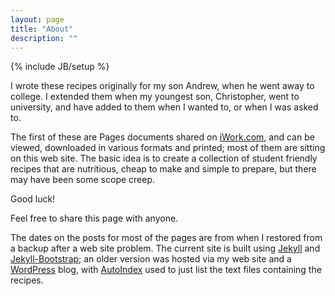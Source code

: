 ```yaml
---
layout: page
title: "About"
description: ""
---
```

{% include JB/setup %}

I wrote these recipes originally for my son Andrew, when he went away to college.  I extended them when my youngest son, Christopher, went to university, and have added to them when I wanted to, or when I was asked to.

The first of these are Pages documents shared on [iWork.com](http://iwork.com), and can be viewed, downloaded in various formats and printed; most of them are sitting on this web site. The basic idea is to create a collection of student friendly recipes that are nutritious, cheap to make and simple to prepare, but there may have been some scope creep.

Good luck!

Feel free to share this page with anyone.

The dates on the posts for most of the pages are from when I restored from a backup after a web site problem.  The current site is built using [Jekyll](http://jekyllrb.com/) and [Jekyll-Bootstrap](http://jekyllbootstrap.com/); an older version was hosted via my web site and a [WordPress](http://wordpress.org) blog, with [AutoIndex](http://autoindex.sourceforge.net/) used to just list the text files containing the recipes.
